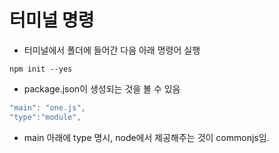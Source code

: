 # 터미널 명령

* 터미널에서 폴더에 들어간 다음 아래 명령어 실행

```
npm init --yes
```

* package.json이 생성되는 것을 볼 수 있음

```javascript
"main": "one.js",
"type":"module",
```

* main 아래에 type 명시, node에서 제공해주는 것이 commonjs임.